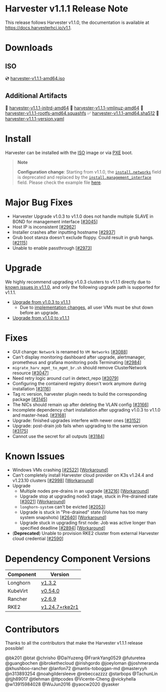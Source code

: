 # Harvester v1.1.1 Release Note

This release follows Harvester v1.1.0, the documentation is available at https://docs.harvesterhci.io/v1.1.

# Downloads

## ISO
:cd: [harvester-v1.1.1-amd64.iso](https://releases.rancher.com/harvester/v1.1.1/harvester-v1.1.1-amd64.iso)

## Additional Artifacts
:file_folder: [harvester-v1.1.1-initrd-amd64](https://releases.rancher.com/harvester/v1.1.1/harvester-v1.1.1-initrd-amd64)
:file_folder: [harvester-v1.1.1-vmlinuz-amd64](https://releases.rancher.com/harvester/v1.1.1/harvester-v1.1.1-vmlinuz-amd64)
:file_folder: [harvester-v1.1.1-rootfs-amd64.squashfs](https://releases.rancher.com/harvester/v1.1.1/harvester-v1.1.1-rootfs-amd64.squashfs)
:white_check_mark: [harvester-v1.1.1-amd64.sha512](https://releases.rancher.com/harvester/v1.1.1/harvester-v1.1.1-amd64.sha512)
:memo:  [harvester-v1.1.1-version.yaml](https://releases.rancher.com/harvester/v1.1.1/version.yaml)

# Install
Harvester can be installed with the [ISO](https://docs.harvesterhci.io/v1.1/install/iso-install/) image or via [PXE](https://docs.harvesterhci.io/v1.1/install/pxe-boot-install/) boot.

> **Note**
>
> **Configuration change**: 
> Starting from v1.1.0, the [`install.networks`](https://docs.harvesterhci.io/v1.0/install/harvester-configuration#installnetworks) field is deprecated and replaced by the [`install.management_interface`](https://docs.harvesterhci.io/v1.1/install/harvester-configuration#installmanagement_interface) field. Please check the example file [here](https://github.com/harvester/ipxe-examples/blob/55dab7661a5c14fdf7a8da52b35e40c349f0d03c/general/config-create.yaml#L13-L20).
 

# Major Bug Fixes
* Harvester Upgrade v1.0.3 to v1.1.0 does not handle multiple SLAVE in BOND for management interface [[#3045](https://github.com/harvester/harvester/issues/3045)]
* Host IP is inconsistent [[#2962](https://github.com/harvester/harvester/issues/2962)]
* Installer crashes after inputting hostname [[#2937](https://github.com/harvester/harvester/issues/2937)]
* Grub boot stanza doesn't exclude floppy. Could result in grub hangs. [[#2115](https://github.com/harvester/harvester/issues/2115)]
* Unable to enable passthrough [[#2973](https://github.com/harvester/harvester/issues/2973)]

# Upgrade
We highly recommend upgrading v1.0.3 clusters to v1.1.1 directly due to [known issues in v1.1.0](https://docs.harvesterhci.io/v1.1/upgrade/previous-releases/v1-0-3-to-v1-1-0), and only the following upgrade path is supported for v1.1.1.
* [Upgrade from v1.0.3 to v1.1.1](https://docs.harvesterhci.io/v1.1/upgrade/automatic/)
  * Due to [implementation changes](https://github.com/harvester/harvester/issues/2236), all user VMs must be shut down before an upgrade.
* [Upgrade from v1.1.0 to v1.1.1](https://docs.harvesterhci.io/v1.1/upgrade/automatic/)

# Fixes
* GUI change: `Network` is renamed to `VM Networks` [[#3088](https://github.com/harvester/harvester/issues/3088)]
* Can't display monitoring dashboard after upgrade, alertmanager, prometheus and grafana monitoring pods Terminating [[#2984](https://github.com/harvester/harvester/issues/2984)]
* `migrate_harv_mgmt_to_mgmt_br.sh` should remove ClusterNetwork resource [[#3047](https://github.com/harvester/harvester/issues/3047)]
* Need retry logic around curl in detect_repo [[#3079](https://github.com/harvester/harvester/issues/3079)]
* Configuring the containerd registry doesn't work anymore during installation [[#3116](https://github.com/harvester/harvester/issues/3116)]
* Tag rc version, harvester plugin needs to build the corresponding package [[#3145](https://github.com/harvester/harvester/issues/3145)]
* The NICs should remain up after deleting the VLAN config [[#3166](https://github.com/harvester/harvester/issues/3166)]
* Incomplete dependency chart installation after upgrading v1.0.3 to v1.1.0 and master-head. [[#3168](https://github.com/harvester/harvester/issues/3168)]
* Upgrade: finished upgrades interfere with newer ones [[#3152](https://github.com/harvester/harvester/issues/3152)]
* Upgrade: post-drain job fails when upgrading to the same version [[#3175](https://github.com/harvester/harvester/issues/3175)]
* Cannot use the secret for all outputs [[#3184](https://github.com/harvester/harvester/issues/3184)]

# Known Issues
* Windows VMs crashing [[#2522](https://github.com/harvester/harvester/issues/2522)] [[Workaround](https://github.com/harvester/harvester/issues/2522#issuecomment-1202236792)]
* Can't completely install Harvester cloud provider on K3s v1.24.4 and v1.23.10 clusters [[#2998](https://github.com/harvester/harvester/issues/2998)] [[Workaround](https://github.com/harvester/harvester/issues/2998#issuecomment-1315024315)]
* Upgrade
  * Multiple nodes pre-drains in an upgrade [[#3216](https://github.com/harvester/harvester/issues/3216)] [[Workaround](https://github.com/harvester/harvester/issues/3216#issuecomment-1328607004)]
  * Upgrade stop at upgrading node3 stage, stuck in Pre-drained state [[#3021](https://github.com/harvester/harvester/issues/3021)] [[Workaround](https://github.com/harvester/harvester/issues/3021#issuecomment-1288747614)]
  * `longhorn-system` can't be evicted [[#2053](https://github.com/harvester/harvester/issues/2053)]
  * Upgrade is stuck in "Pre-drained" state (Volume has too many system snapshots) [[#2640](https://github.com/harvester/harvester/issues/2640)] [[Workaround](https://docs.harvesterhci.io/v1.1/upgrade/previous-releases/v1-0-2-to-v1-0-3/#3-an-upgrade-is-stuck-a-node-is-in-pre-drained-state-case-2)]
  * Upgrade stuck in upgrading first node: Job was active longer than specified deadline [[#2894](https://github.com/harvester/harvester/issues/2894)] [[Workaround](https://github.com/harvester/harvester/issues/2894#issuecomment-1274069690)]
* (**Deprecated**) Unable to provision RKE2 cluster from external Harvester cloud credential [[#2590](https://github.com/harvester/harvester/issues/2590)]


# Dependency Component Versions
| Component | Version |
| ------ | ---------|
| Longhorn | [v1.3.2](https://github.com/longhorn/longhorn/releases/tag/v1.3.2) |
| KubeVirt | [v0.54.0](https://github.com/kubevirt/kubevirt/releases/tag/v0.54.0) |
| Rancher | [v2.6.9](https://github.com/rancher/rancher/releases/tag/v2.6.9) |
| RKE2 | [v1.24.7+rke2r1](https://github.com/rancher/rke2/releases/tag/v1.24.7%2Brke2r1) |

# Contributors
Thanks to all the contributors that make the Harvester v1.1.1 release possible!

@bk201
@btat
@chrisho
@DaiYuzeng
@FrankYang0529
@futuretea
@guangbochen
@ibrokethecloud
@irishgordo
@joeyloman
@joshmeranda
@khushboo-rancher
@lanfon72
@mantis-toboggan-md
@masteryyh
@n313893254
@noahgildersleeve
@rebeccazzzz
@starbops
@TachunLin
@tjjh89017
@tlehman
@ttpcodes
@Vicente-Cheng
@vickyhella
@w13915984028
@WuJun2016
@yaocw2020
@yasker
